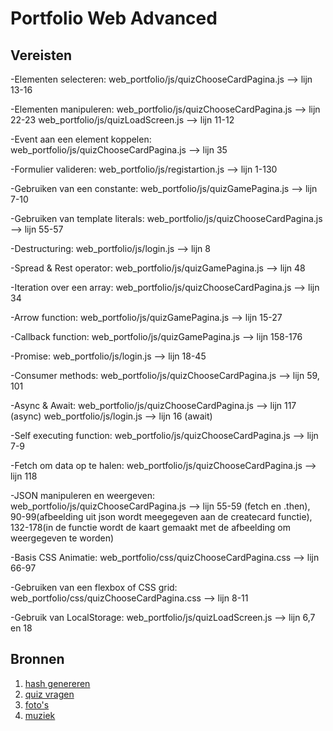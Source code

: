 # Portfolio Web Advanced

## Vereisten

-Elementen selecteren:
web_portfolio/js/quizChooseCardPagina.js --> lijn 13-16

-Elementen manipuleren:
web_portfolio/js/quizChooseCardPagina.js --> lijn 22-23
web_portfolio/js/quizLoadScreen.js --> lijn 11-12

-Event aan een element koppelen:
web_portfolio/js/quizChooseCardPagina.js --> lijn 35

-Formulier valideren:
web_portfolio/js/registartion.js --> lijn 1-130

-Gebruiken van een constante:
web_portfolio/js/quizGamePagina.js --> lijn 7-10

-Gebruiken van template literals:
web_portfolio/js/quizChooseCardPagina.js --> lijn 55-57

-Destructuring:
web_portfolio/js/login.js --> lijn 8

-Spread & Rest operator:
web_portfolio/js/quizGamePagina.js --> lijn 48

-Iteration over een array:
web_portfolio/js/quizChooseCardPagina.js --> lijn 34

-Arrow function:
web_portfolio/js/quizGamePagina.js --> lijn 15-27

-Callback function:
web_portfolio/js/quizGamePagina.js --> lijn 158-176

-Promise:
web_portfolio/js/login.js --> lijn 18-45

-Consumer methods:
web_portfolio/js/quizChooseCardPagina.js --> lijn 59, 101

-Async & Await:
web_portfolio/js/quizChooseCardPagina.js --> lijn 117 (async)
web_portfolio/js/login.js --> lijn 16 (await)

-Self executing function:
web_portfolio/js/quizChooseCardPagina.js --> lijn 7-9

-Fetch om data op te halen:
web_portfolio/js/quizChooseCardPagina.js --> lijn 118

-JSON manipuleren en weergeven:
web_portfolio/js/quizChooseCardPagina.js --> lijn 55-59 (fetch en .then), 90-99(afbeelding uit json wordt meegegeven aan de createcard functie), 132-178(in de functie wordt de kaart gemaakt met de afbeelding om weergegeven te worden)

-Basis CSS Animatie:
web_portfolio/css/quizChooseCardPagina.css --> lijn 66-97

-Gebruiken van een flexbox of CSS grid:
web_portfolio/css/quizChooseCardPagina.css --> lijn 8-11

-Gebruik van LocalStorage:
web_portfolio/js/quizLoadScreen.js --> lijn 6,7 en 18

## Bronnen

1. [hash genereren](https://remarkablemark.medium.com/how-to-generate-a-sha-256-hash-with-javascript-d3b2696382fd)
2. [quiz vragen](https://opentdb.com/)
3. [foto's](https://unsplash.com/)
4. [muziek](https://pixabay.com/nl/music)